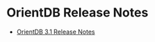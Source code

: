# OrientDB Release Notes

- [OrientDB 3.1 Release Notes](https://github.com/orientechnologies/orientdb/wiki/OrientDB-3.1-Release-Notes)
